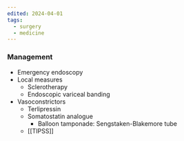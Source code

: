 ```yaml
---
edited: 2024-04-01
tags:
  - surgery
  - medicine
---
```

### Management
- Emergency endoscopy
- Local measures
	- Sclerotherapy
	- Endoscopic variceal banding
- Vasoconstrictors
	- Terlipressin
	- Somatostatin analogue
		- Balloon tamponade: Sengstaken-Blakemore tube
	- [[TIPSS]] 